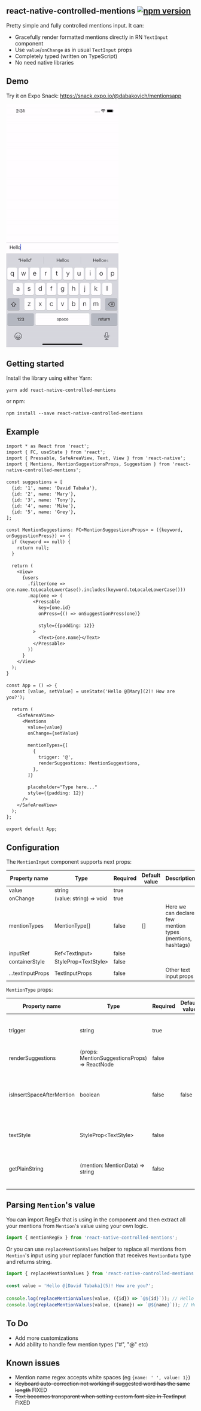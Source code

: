 react-native-controlled-mentions [![npm version][npm-image]][npm-url]
-
Pretty simple and fully controlled mentions input. It can:

* Gracefully render formatted mentions directly in RN `TextInput` component
* Use `value`/`onChange` as in usual `TextInput` props
* Completely typed (written on TypeScript)
* No need native libraries

Demo
-
Try it on Expo Snack: https://snack.expo.io/@dabakovich/mentionsapp

![](demo.gif)

Getting started
-

Install the library using either Yarn:

``yarn add react-native-controlled-mentions``

or npm:

``npm install --save react-native-controlled-mentions``

Example
-

```tsx
import * as React from 'react';
import { FC, useState } from 'react';
import { Pressable, SafeAreaView, Text, View } from 'react-native';
import { Mentions, MentionSuggestionsProps, Suggestion } from 'react-native-controlled-mentions';

const suggestions = [
  {id: '1', name: 'David Tabaka'},
  {id: '2', name: 'Mary'},
  {id: '3', name: 'Tony'},
  {id: '4', name: 'Mike'},
  {id: '5', name: 'Grey'},
];

const MentionSuggestions: FC<MentionSuggestionsProps> = ({keyword, onSuggestionPress}) => {
  if (keyword == null) {
    return null;
  }

  return (
    <View>
      {users
        .filter(one => one.name.toLocaleLowerCase().includes(keyword.toLocaleLowerCase()))
        .map(one => (
          <Pressable
            key={one.id}
            onPress={() => onSuggestionPress(one)}

            style={{padding: 12}}
          >
            <Text>{one.name}</Text>
          </Pressable>
        ))
      }
    </View>
  );
}

const App = () => {
  const [value, setValue] = useState('Hello @[Mary](2)! How are you?');

  return (
    <SafeAreaView>
      <Mentions
        value={value}
        onChange={setValue}

        mentionTypes={[
          {
            trigger: '@',
            renderSuggestions: MentionSuggestions,
          },
        ]}

        placeholder="Type here..."
        style={{padding: 12}}
      />
    </SafeAreaView>
  );
};

export default App;
```

Configuration
-

The `MentionInput` component supports next props:

| Property name     	| Type                   	| Required 	| Default value 	| Description                                                	|
|-------------------	|------------------------	|----------	|---------------	|------------------------------------------------------------	|
| value             	| string                 	| true     	|               	|                                                            	|
| onChange          	| (value: string) => void 	| true     	|               	|                                                            	|
| mentionTypes      	| MentionType[]          	| false    	| []            	| Here we can declare few mention types (mentions, hashtags) 	|
| inputRef          	| Ref\<TextInput>          	| false    	|               	|                                                            	|
| containerStyle    	| StyleProp\<TextStyle>     | false    	|               	|                                                            	|
| ...textInputProps 	| TextInputProps         	| false    	|               	| Other text input props                                     	|

`MentionType` props:

| Property name             	| Type                                          	| Required 	| Default value 	| Description                                                                       	|
|---------------------------	|-----------------------------------------------	|----------	|---------------	|-----------------------------------------------------------------------------------	|
| trigger                   	| string                                        	| true     	|               	| Character that will trigger that mention type                                     	|
| renderSuggestions         	| (props: MentionSuggestionsProps) => ReactNode 	| false    	|               	| Renderer for mention suggestions                                                  	|
| isInsertSpaceAfterMention 	| boolean                                       	| false    	| false         	| Should we add a space after selected mentions if the mention is at the end of row 	|
| textStyle                 	| StyleProp\<TextStyle>                         	| false    	|               	| Text style for mentions in TextInput                                              	|
| getPlainString            	| (mention: MentionData) => string              	| false    	|               	| Function for generating custom mention text in text input                         	|

Parsing `Mention`'s value
-

You can import RegEx that is using in the component and then extract all your mentions
from `Mention`'s value using your own logic.

```ts
import { mentionRegEx } from 'react-native-controlled-mentions';
```

Or you can use `replaceMentionValues` helper to replace all mentions from `Mention`'s input using
your replacer function that receives `MentionData` type and returns string.

```ts
import { replaceMentionValues } from 'react-native-controlled-mentions';

const value = 'Hello @[David Tabaka](5)! How are you?';

console.log(replaceMentionValues(value, ({id}) => `@${id}`)); // Hello @5! How are you?
console.log(replaceMentionValues(value, ({name}) => `@${name}`)); // Hello @David Tabaka! How are you?
```

To Do
-

* Add more customizations
* Add ability to handle few mention types ("#", "@" etc)

Known issues
-

* Mention name regex accepts white spaces (eg `{name: ' ', value: 1}`)
* ~~Keyboard auto-correction not working if suggested word has the same length~~ FIXED
* ~~Text becomes transparent when setting custom font size in TextInput~~ FIXED

[npm-image]: https://img.shields.io/npm/v/react-native-controlled-mentions

[npm-url]: https://npmjs.org/package/react-native-controlled-mentions
